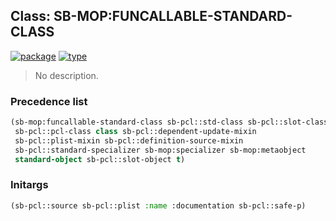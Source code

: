 ## Class: SB-MOP:FUNCALLABLE-STANDARD-CLASS
[![package](https://img.shields.io/badge/Package-SB--MOP-5f9ea0.svg?style=social&colorA=999999)](../) [![type](https://img.shields.io/badge/Type-Class-5f9ea0.svg?style=social&colorA=999999)](../#class) 

> No description.

### Precedence list
```cl
(sb-mop:funcallable-standard-class sb-pcl::std-class sb-pcl::slot-class
 sb-pcl::pcl-class class sb-pcl::dependent-update-mixin
 sb-pcl::plist-mixin sb-pcl::definition-source-mixin
 sb-pcl::standard-specializer sb-mop:specializer sb-mop:metaobject
 standard-object sb-pcl::slot-object t)
```
### Initargs
```cl
(sb-pcl::source sb-pcl::plist :name :documentation sb-pcl::safe-p)
```
